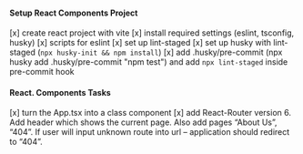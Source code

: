 #### Setup React Components Project
[x] create react project with vite
[x] install required settings (eslint, tsconfig, husky)
[x] scripts for eslint
[x] set up lint-staged
[x] set up husky with lint-staged (`npx husky-init && npm install`)
[x] add .husky/pre-commit (npx husky add .husky/pre-commit "npm test") and add `npx lint-staged` inside pre-commit hook

#### React. Components Tasks
[x] turn the App.tsx into a class component
[x] add React-Router version 6. Add header which shows the current page. Also add pages “About Us”, “404”. If user will input unknown route into url – application should redirect to “404”.